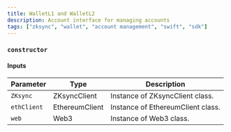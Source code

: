 ```yaml
---
title: WalletL1 and WalletL2
description: Account interface for managing accounts
tags: ["zksync", "wallet", "account management", "swift", "sdk"]
---
```


### `constructor`

#### Inputs

| Parameter   | Type           | Description                       |
| ----------- | -------------- | --------------------------------- |
| `ZKsync`    | ZKsyncClient   | Instance of ZKsyncClient class.   |
| `ethClient` | EthereumClient | Instance of EthereumClient class. |
| `web`       | Web3           | Instance of Web3 class.           |
